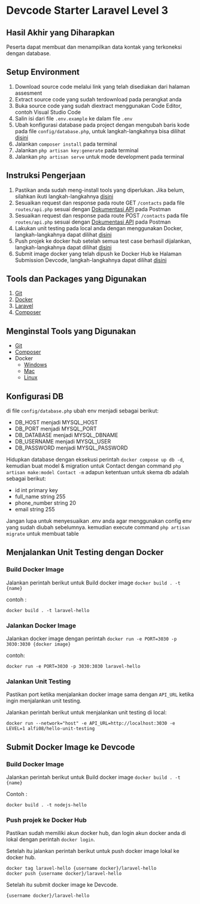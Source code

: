 # Devcode Starter Laravel Level 3

## Hasil Akhir yang Diharapkan

Peserta dapat membuat dan menampilkan data kontak yang terkoneksi dengan database.

## Setup Environment

1. Download source code melalui link yang telah disediakan dari halaman assesment
2. Extract source code yang sudah terdownload pada perangkat anda
3. Buka source code yang sudah diextract menggunakan Code Editor, contoh Visual Studio Code
4. Salin isi dari file `.env.example` ke dalam file `.env`
5. Ubah konfigurasi database pada project dengan mengubah baris kode pada file `config/database.php`, untuk langkah-langkahnya bisa dilihat [disini](#konfigurasi-db)
6. Jalankan `composer install` pada terminal
7. Jalankan `php artisan key:generate` pada terminal
8. Jalankan `php artisan serve` untuk mode development pada terminal

## Instruksi Pengerjaan

1. Pastikan anda sudah meng-install tools yang diperlukan. Jika belum, silahkan ikuti langkah-langkahnya [disini](#menginstal-tools-yang-diperlukan)
2. Sesuaikan request dan response pada route GET `/contacts` pada file `routes/api.php` sesuai dengan [Dokumentasi API](https://documenter.getpostman.com/view/6584319/2s8Yt1rUtN) pada Postman
3. Sesuaikan request dan response pada route POST `/contacts` pada file `routes/api.php` sesuai dengan [Dokumentasi API](https://documenter.getpostman.com/view/6584319/2s8Yt1rUtN) pada Postman
4. Lakukan unit testing pada local anda dengan menggunakan Docker, langkah-langkahnya dapat dilihat [disini](#menjalankan-unit-testing-dengan-Docker)
5. Push projek ke docker hub setelah semua test case berhasil dijalankan, langkah-langkahnya dapat dilihat [disini](#push-projek-ke-docker-hub)
6. Submit image docker yang telah dipush ke Docker Hub ke Halaman Submission Devcode, langkah-langkahnya dapat dilihat [disini](#push-projek-ke-docker-hub)

## Tools dan Packages yang Digunakan

1. [Git](https://git-scm.com)
2. [Docker](https://www.docker.com)
3. [Laravel](https://laravel.com/)
3. [Composer](https://getcomposer.org/)

## Menginstal Tools yang Digunakan

-   [Git](https://git-scm.com/book/en/v2/Getting-Started-Installing-Git)
-   [Composer](https://getcomposer.org/doc/00-intro.md)
-   Docker
    -   [Windows](https://docs.docker.com/desktop/install/windows-install/)
    -   [Mac](https://docs.docker.com/desktop/install/mac-install/)
    -   [Linux](https://docs.docker.com/desktop/install/linux-install/)

## Konfigurasi DB
di file `config/database.php` ubah env menjadi sebagai berikut:
- DB_HOST menjadi MYSQL_HOST
- DB_PORT menjadi MYSQL_PORT
- DB_DATABASE menjadi MYSQL_DBNAME
- DB_USERNAME menjadi MYSQL_USER
- DB_PASSWORD menjadi MYSQL_PASSWORD

Hidupkan database dengan eksekusi perintah `docker compose up db -d`, kemudian buat model & migration untuk Contact dengan command `php artisan make:model Contact -m`
adapun ketentuan untuk skema db adalah sebagai berikut:
- id int primary key
- full_name string 255
- phone_number string 20
- email string 255

Jangan lupa untuk menyesuaikan .env anda agar menggunakan config env yang sudah diubah sebelumnya. kemudian execute command `php artisan migrate` untuk membuat table

## Menjalankan Unit Testing dengan Docker

### Build Docker Image

Jalankan perintah berikut untuk Build docker image `docker build . -t {name}`

contoh :

```
docker build . -t laravel-hello
```

### Jalankan Docker Image

Jalankan docker image dengan perintah `docker run -e PORT=3030 -p 3030:3030 {docker image}`

contoh:

```
docker run -e PORT=3030 -p 3030:3030 laravel-hello
```

### Jalankan Unit Testing

Pastikan port ketika menjalankan docker image sama dengan `API_URL` ketika ingin menjalankan unit testing.

Jalankan perintah berikut untuk menjalankan unit testing di local:

```
docker run --network="host" -e API_URL=http://localhost:3030 -e LEVEL=1 alfi08/hello-unit-testing
```

## Submit Docker Image ke Devcode

### Build Docker Image

Jalankan perintah berikut untuk Build docker image `docker build . -t {name}`

Contoh :

```
docker build . -t nodejs-hello
```

### Push projek ke Docker Hub

Pastikan sudah memiliki akun docker hub, dan login akun docker anda di lokal dengan perintah `docker login`.

Setelah itu jalankan perintah berikut untuk push docker image lokal ke docker hub.

```
docker tag laravel-hello {username docker}/laravel-hello
docker push {username docker}/laravel-hello
```

Setelah itu submit docker image ke Devcode.

```
{username docker}/laravel-hello
```

